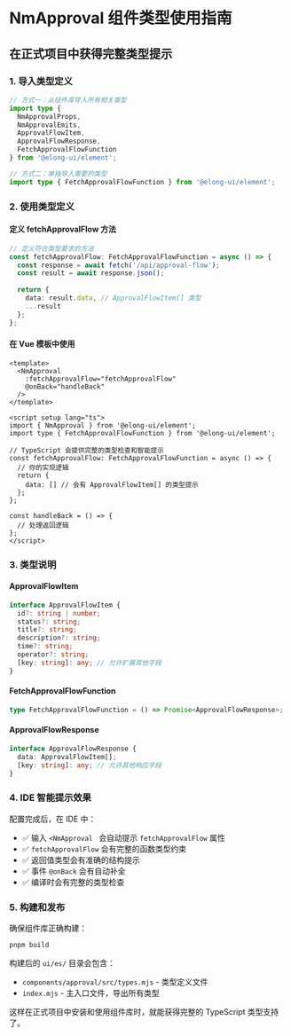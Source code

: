 # NmApproval 组件类型使用指南

## 在正式项目中获得完整类型提示

### 1. 导入类型定义

```typescript
// 方式一：从组件库导入所有相关类型
import type {
  NmApprovalProps,
  NmApprovalEmits,
  ApprovalFlowItem,
  ApprovalFlowResponse,
  FetchApprovalFlowFunction
} from '@elong-ui/element';

// 方式二：单独导入需要的类型
import type { FetchApprovalFlowFunction } from '@elong-ui/element';
```

### 2. 使用类型定义

#### 定义 fetchApprovalFlow 方法
```typescript
// 定义符合类型要求的方法
const fetchApprovalFlow: FetchApprovalFlowFunction = async () => {
  const response = await fetch('/api/approval-flow');
  const result = await response.json();
  
  return {
    data: result.data, // ApprovalFlowItem[] 类型
    ...result
  };
};
```

#### 在 Vue 模板中使用
```vue
<template>
  <NmApproval 
    :fetchApprovalFlow="fetchApprovalFlow"
    @onBack="handleBack"
  />
</template>

<script setup lang="ts">
import { NmApproval } from '@elong-ui/element';
import type { FetchApprovalFlowFunction } from '@elong-ui/element';

// TypeScript 会提供完整的类型检查和智能提示
const fetchApprovalFlow: FetchApprovalFlowFunction = async () => {
  // 你的实现逻辑
  return {
    data: [] // 会有 ApprovalFlowItem[] 的类型提示
  };
};

const handleBack = () => {
  // 处理返回逻辑
};
</script>
```

### 3. 类型说明

#### ApprovalFlowItem
```typescript
interface ApprovalFlowItem {
  id?: string | number;
  status?: string;
  title?: string;
  description?: string;
  time?: string;
  operator?: string;
  [key: string]: any; // 允许扩展其他字段
}
```

#### FetchApprovalFlowFunction
```typescript
type FetchApprovalFlowFunction = () => Promise<ApprovalFlowResponse>;
```

#### ApprovalFlowResponse
```typescript
interface ApprovalFlowResponse {
  data: ApprovalFlowItem[];
  [key: string]: any; // 允许其他响应字段
}
```

### 4. IDE 智能提示效果

配置完成后，在 IDE 中：
- ✅ 输入 `<NmApproval ` 会自动提示 `fetchApprovalFlow` 属性
- ✅ `fetchApprovalFlow` 会有完整的函数类型约束
- ✅ 返回值类型会有准确的结构提示
- ✅ 事件 `@onBack` 会有自动补全
- ✅ 编译时会有完整的类型检查

### 5. 构建和发布

确保组件库正确构建：
```bash
pnpm build
```

构建后的 `ui/es/` 目录会包含：
- `components/approval/src/types.mjs` - 类型定义文件
- `index.mjs` - 主入口文件，导出所有类型

这样在正式项目中安装和使用组件库时，就能获得完整的 TypeScript 类型支持了。

